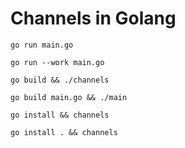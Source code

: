 # Channels in Golang

`go run main.go`

`go run --work main.go`

`go build && ./channels`

`go build main.go && ./main`

`go install && channels`

`go install . && channels`
